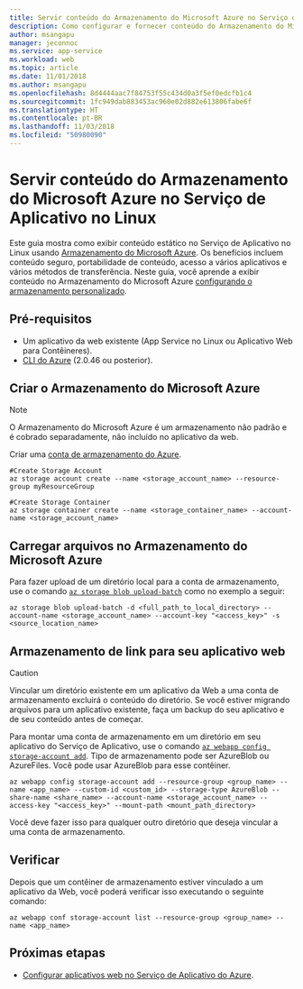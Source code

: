 ```yaml
---
title: Servir conteúdo do Armazenamento do Microsoft Azure no Serviço de Aplicativo no Linux
description: Como configurar e fornecer conteúdo do Armazenamento do Microsoft Azure no Serviço de Aplicativo do Azure no Linux.
author: msangapu
manager: jeconnoc
ms.service: app-service
ms.workload: web
ms.topic: article
ms.date: 11/01/2018
ms.author: msangapu
ms.openlocfilehash: 8d4444aac7f84753f55c434d0a3f5ef0edcfb1c4
ms.sourcegitcommit: 1fc949dab883453ac960e02d882e613806fabe6f
ms.translationtype: HT
ms.contentlocale: pt-BR
ms.lasthandoff: 11/03/2018
ms.locfileid: "50980090"
---
```

# <a name="serve-content-from-azure-storage-in-app-service-on-linux"></a>Servir conteúdo do Armazenamento do Microsoft Azure no Serviço de Aplicativo no Linux

Este guia mostra como exibir conteúdo estático no Serviço de Aplicativo no Linux usando [Armazenamento do Microsoft Azure](/azure/storage/common/storage-introduction). Os benefícios incluem conteúdo seguro, portabilidade de conteúdo, acesso a vários aplicativos e vários métodos de transferência. Neste guia, você aprende a exibir conteúdo no Armazenamento do Microsoft Azure [configurando o armazenamento personalizado](https://blogs.msdn.microsoft.com/appserviceteam/2018/09/24/announcing-bring-your-own-storage-to-app-service/).

## <a name="prerequisites"></a>Pré-requisitos

- Um aplicativo da web existente (App Service no Linux ou Aplicativo Web para Contêineres).
- [CLI do Azure](/cli/azure/install-azure-cli) (2.0.46 ou posterior).

## <a name="create-azure-storage"></a>Criar o Armazenamento do Microsoft Azure

> [!NOTE]
> O Armazenamento do Microsoft Azure é um armazenamento não padrão e é cobrado separadamente, não incluído no aplicativo da web.
>

Criar uma [conta de armazenamento do Azure](https://docs.microsoft.com/azure/storage/common/storage-quickstart-create-account?tabs=azure-cli).

```azurecli
#Create Storage Account
az storage account create --name <storage_account_name> --resource-group myResourceGroup

#Create Storage Container
az storage container create --name <storage_container_name> --account-name <storage_account_name>
```

## <a name="upload-files-to-azure-storage"></a>Carregar arquivos no Armazenamento do Microsoft Azure

Para fazer upload de um diretório local para a conta de armazenamento, use o comando [`az storage blob upload-batch`](https://docs.microsoft.com/cli/azure/storage/blob?view=azure-cli-latest#az-storage-blob-upload-batch) como no exemplo a seguir:

```azurecli
az storage blob upload-batch -d <full_path_to_local_directory> --account-name <storage_account_name> --account-key "<access_key>" -s <source_location_name>
```

## <a name="link-storage-to-your-web-app"></a>Armazenamento de link para seu aplicativo web

> [!CAUTION]
> Vincular um diretório existente em um aplicativo da Web a uma conta de armazenamento excluirá o conteúdo do diretório. Se você estiver migrando arquivos para um aplicativo existente, faça um backup do seu aplicativo e de seu conteúdo antes de começar.
>

Para montar uma conta de armazenamento em um diretório em seu aplicativo do Serviço de Aplicativo, use o comando [`az webapp config storage-account add`](https://docs.microsoft.com/cli/azure/webapp/config/storage-account?view=azure-cli-latest#az-webapp-config-storage-account-add). Tipo de armazenamento pode ser AzureBlob ou AzureFiles. Você pode usar AzureBlob para esse contêiner.

```azurecli
az webapp config storage-account add --resource-group <group_name> --name <app_name> --custom-id <custom_id> --storage-type AzureBlob --share-name <share_name> --account-name <storage_account_name> --access-key "<access_key>" --mount-path <mount_path_directory>
```

Você deve fazer isso para qualquer outro diretório que deseja vincular a uma conta de armazenamento.

## <a name="verify"></a>Verificar

Depois que um contêiner de armazenamento estiver vinculado a um aplicativo da Web, você poderá verificar isso executando o seguinte comando:

```azurecli
az webapp conf storage-account list --resource-group <group_name> --name <app_name>
```

## <a name="next-steps"></a>Próximas etapas

- [Configurar aplicativos web no Serviço de Aplicativo do Azure](https://docs.microsoft.com/azure/app-service/web-sites-configure).
